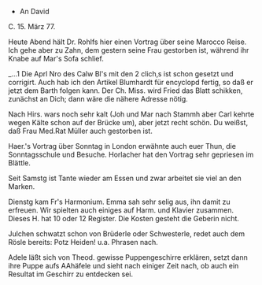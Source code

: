 + An David

 C. 15. März 77.

Heute Abend hält Dr. Rohlfs hier einen Vortrag über seine Marocco Reise. Ich gehe aber zu Zahn, dem gestern seine Frau gestorben ist, während ihr Knabe auf Mar's Sofa schlief.

_...1 Die Aprl Nro des Calw Bl's mit den 2 clich‚s ist schon gesetzt und corrigirt. Auch hab ich den Artikel Blumhardt für encyclopd fertig, so daß er jetzt dem Barth folgen kann. Der Ch. Miss. wird Fried das Blatt schikken, zunächst an Dich; dann wäre die nähere Adresse nötig.

Nach Hirs. wars noch sehr kalt (Joh und Mar nach Stammh aber Carl kehrte wegen Kälte schon auf der Brücke um), aber jetzt recht schön. 
Du weißst, daß Frau Med.Rat Müller auch gestorben ist.

Haer.'s Vortrag über Sonntag in London erwähnte auch euer Thun, die Sonntagsschule und Besuche. Horlacher hat den Vortrag sehr gepriesen im Blättle.

Seit Samstg ist Tante wieder am Essen und zwar arbeitet sie viel an den Marken.

Dienstg kam Fr's Harmonium. Emma sah sehr selig aus, ihn damit zu erfreuen. Wir spielten auch einiges auf Harm. und Klavier zusammen. Dieses H. hat 10 oder 12 Register. Die Kosten gesteht die Geberin nicht.

Julchen schwatzt schon von Brüderle oder Schwesterle, redet auch dem Rösle bereits: Potz Heiden! u.a. Phrasen nach.

Adele läßt sich von Theod. gewisse Puppengeschirre erklären, setzt dann ihre Puppe aufs AAhäfele und sieht nach einiger Zeit nach, ob auch ein Resultat im Geschirr zu entdecken sei.
